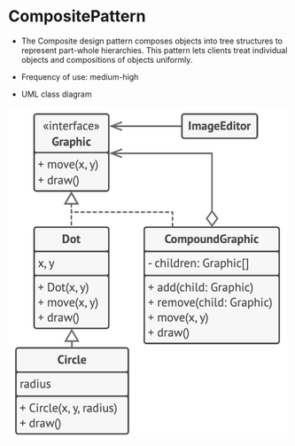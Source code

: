 # CompositePattern

- The Composite design pattern composes objects into tree structures to represent part-whole hierarchies. This pattern lets clients treat individual objects and compositions of objects uniformly.

- Frequency of use: medium-high

- UML class diagram

![UML class diagram](/.assets/compositePattern.png "Composite Pattern")
